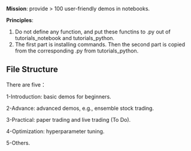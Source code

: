 **Mission**: provide > 100 user-friendly demos in notebooks. 

**Principles**: 

1) Do not define any function, and put these functins to .py out of tutorials_notebook and tutorials_python.
2) The first part is installing commands. Then the second part is copied from the corresponding .py from tutorials_python.

## File Structure

There are five：

1-Introduction: basic demos for beginners.

2-Advance: advanced demos, e.g., ensemble stock trading.

3-Practical: paper trading and live trading (To Do).

4-Optimization: hyperparameter tuning.

5-Others.




